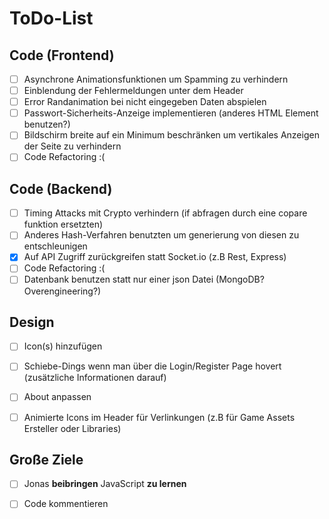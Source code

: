# ToDo-List

## Code (Frontend)

 - [ ] Asynchrone Animationsfunktionen um Spamming zu verhindern
 - [ ] Einblendung der Fehlermeldungen unter dem Header
 - [ ] Error Randanimation bei nicht eingegeben Daten abspielen
 - [ ] Passwort-Sicherheits-Anzeige implementieren (anderes HTML Element benutzen?)
 - [ ] Bildschirm breite auf ein Minimum beschränken um vertikales Anzeigen der Seite zu verhindern
 - [ ] Code Refactoring :(

## Code (Backend)

 - [ ] Timing Attacks mit Crypto verhindern (if abfragen durch eine copare funktion ersetzten)
 - [ ] Anderes Hash-Verfahren benutzten um generierung von diesen zu entschleunigen
 - [x] Auf API Zugriff zurückgreifen statt Socket.io (z.B Rest, Express)
 - [ ] Code Refactoring :(
 - [ ] Datenbank benutzen statt nur einer json Datei (MongoDB? Overengineering?)

## Design

 - [ ] Icon(s) hinzufügen
 - [ ] Schiebe-Dings wenn man über die Login/Register Page hovert (zusätzliche Informationen darauf)
 - [ ] About anpassen
 - [ ] Animierte Icons im Header für Verlinkungen (z.B für Game Assets Ersteller oder Libraries)


## Große Ziele

 - [ ] Jonas **beibringen** JavaScript **zu lernen**
 - [ ] Code kommentieren

